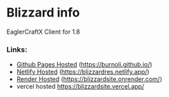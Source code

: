 # Blizzard info
EaglerCraftX Client for 1.8
  
  
### Links:
- [Github Pages Hosted](https://burnoli.github.io/) (https://burnoli.github.io/)
- [Netlify Hosted](https://blizzardres.netlify.app/) (https://blizzardres.netlify.app/) 
- [Render Hosted](https://blizzardsite.onrender.com/) (https://blizzardsite.onrender.com/)
- vercel hosted https://blizzardsite.vercel.app/
